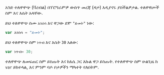 አንድ ተለዋዋጭ (ቫረብል) በፕሮግራምዎ ውስጥ መረጃ (ዳታ) እዲያኖሩ ያስችልዎታል. ተለዋዋጮች ስም እና እሴት አላቸው.

ይህ ተለዋዋጭ ስሙ `እንሰሳ` እና ዋጋው ደሞ `"ድመት"` ነው:

```javascript
var እንስሳ = "ድመት";
```

ይህ ተለዋዋጭ ስም `ነጥብ` እና እሴት `30` አለው:

```javascript
var ነጥብ= 30;
```

ተለዋዋጭ ለመፍጠር ስም ይስጡት እና ከእሴ ጋር እኩል ዋጋ ይስጡት. የተለዋዋጭ ስም ሁልጊዜ ከ `var` ይከተላል, እና ምንም ባዶ ቦታዎችን ማካተት የለበትም.